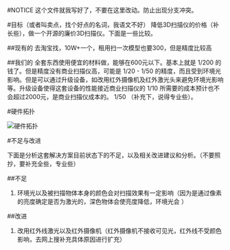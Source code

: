 #NOTICE这个文件就我写好了，不要在这里改动。防止出现分支冲突。#目标（或者叫卖点，找个好点的名词，我语文不好）降低3D扫描仪的价格（补长些），做一个开源的廉价3D扫描仪。下面是一些比较。##现有的去淘宝找，10W+一个，租用扫一次模型也要300，但是精度比较高##我们的全套东西使用便宜的材料做，能够在600元以下。基本上就是 1/200 的钱了。但是精度没有商业扫描仪高，可能是 1/20 - 1/50 的精度，而且受到环境光影响。但是可以通过升级设备，如改用红外摄像机及红外激光头来避免环境光影响等。升级设备使得这套设备的性能接近商业扫描仪的 1/10 所需要的成本预计也不会超过2000元，是商业扫描仪成本的。 1/50 （补充下，说得专业些）。#硬件拓扑![硬件拓扑](http://www.osysu.org/davidqiu/DScanner-Documentation/raw/master/DScanner%20Documents/David_resources/hardware_topology.png)#不足与改进下面是分析这套解决方案目前状态下的不足，以及相关改进建议和分析。（不要照抄，要补充全些，专业些）##不足1. 环境光以及被扫描物体本身的颜色会对扫描效果有一定影响（因为是通过像素的亮度确定是否为激光的，深色物体会使亮度降低，环境光会 ）##改进1. 改用红外线激光以及红外摄像机（红外摄像机不接收可见光，红外线不受颜色影响，去网上搜补充具体原因进行扩充）
